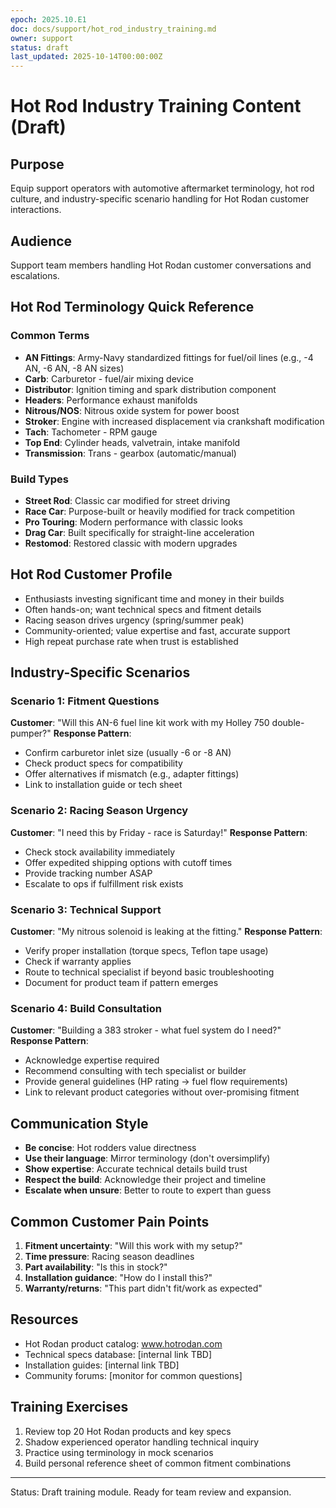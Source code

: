 ```yaml
---
epoch: 2025.10.E1
doc: docs/support/hot_rod_industry_training.md
owner: support
status: draft
last_updated: 2025-10-14T00:00:00Z
---
```


# Hot Rod Industry Training Content (Draft)

## Purpose
Equip support operators with automotive aftermarket terminology, hot rod culture, and industry-specific scenario handling for Hot Rodan customer interactions.

## Audience
Support team members handling Hot Rodan customer conversations and escalations.

## Hot Rod Terminology Quick Reference

### Common Terms
- **AN Fittings**: Army-Navy standardized fittings for fuel/oil lines (e.g., -4 AN, -6 AN, -8 AN sizes)
- **Carb**: Carburetor - fuel/air mixing device
- **Distributor**: Ignition timing and spark distribution component
- **Headers**: Performance exhaust manifolds
- **Nitrous/NOS**: Nitrous oxide system for power boost
- **Stroker**: Engine with increased displacement via crankshaft modification
- **Tach**: Tachometer - RPM gauge
- **Top End**: Cylinder heads, valvetrain, intake manifold
- **Transmission**: Trans - gearbox (automatic/manual)

### Build Types
- **Street Rod**: Classic car modified for street driving
- **Race Car**: Purpose-built or heavily modified for track competition
- **Pro Touring**: Modern performance with classic looks
- **Drag Car**: Built specifically for straight-line acceleration
- **Restomod**: Restored classic with modern upgrades

## Hot Rod Customer Profile
- Enthusiasts investing significant time and money in their builds
- Often hands-on; want technical specs and fitment details
- Racing season drives urgency (spring/summer peak)
- Community-oriented; value expertise and fast, accurate support
- High repeat purchase rate when trust is established

## Industry-Specific Scenarios

### Scenario 1: Fitment Questions
**Customer**: "Will this AN-6 fuel line kit work with my Holley 750 double-pumper?"
**Response Pattern**:
- Confirm carburetor inlet size (usually -6 or -8 AN)
- Check product specs for compatibility
- Offer alternatives if mismatch (e.g., adapter fittings)
- Link to installation guide or tech sheet

### Scenario 2: Racing Season Urgency
**Customer**: "I need this by Friday - race is Saturday!"
**Response Pattern**:
- Check stock availability immediately
- Offer expedited shipping options with cutoff times
- Provide tracking number ASAP
- Escalate to ops if fulfillment risk exists

### Scenario 3: Technical Support
**Customer**: "My nitrous solenoid is leaking at the fitting."
**Response Pattern**:
- Verify proper installation (torque specs, Teflon tape usage)
- Check if warranty applies
- Route to technical specialist if beyond basic troubleshooting
- Document for product team if pattern emerges

### Scenario 4: Build Consultation
**Customer**: "Building a 383 stroker - what fuel system do I need?"
**Response Pattern**:
- Acknowledge expertise required
- Recommend consulting with tech specialist or builder
- Provide general guidelines (HP rating → fuel flow requirements)
- Link to relevant product categories without over-promising fitment

## Communication Style
- **Be concise**: Hot rodders value directness
- **Use their language**: Mirror terminology (don't oversimplify)
- **Show expertise**: Accurate technical details build trust
- **Respect the build**: Acknowledge their project and timeline
- **Escalate when unsure**: Better to route to expert than guess

## Common Customer Pain Points
1. **Fitment uncertainty**: "Will this work with my setup?"
2. **Time pressure**: Racing season deadlines
3. **Part availability**: "Is this in stock?"
4. **Installation guidance**: "How do I install this?"
5. **Warranty/returns**: "This part didn't fit/work as expected"

## Resources
- Hot Rodan product catalog: www.hotrodan.com
- Technical specs database: [internal link TBD]
- Installation guides: [internal link TBD]
- Community forums: [monitor for common questions]

## Training Exercises
1. Review top 20 Hot Rodan products and key specs
2. Shadow experienced operator handling technical inquiry
3. Practice using terminology in mock scenarios
4. Build personal reference sheet of common fitment combinations

---
Status: Draft training module. Ready for team review and expansion.

